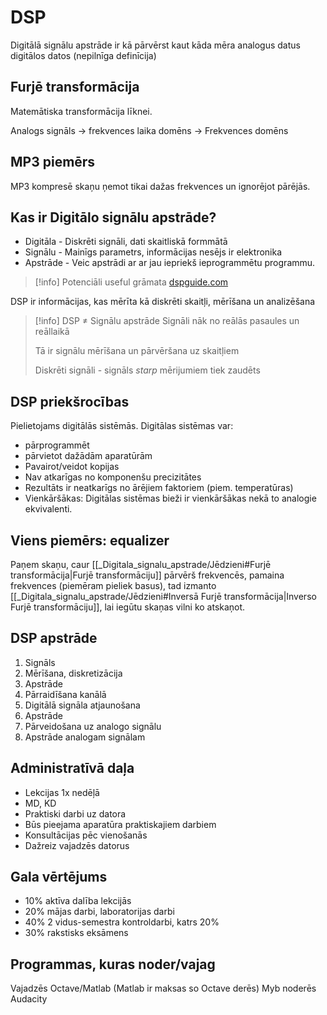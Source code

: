 # DSP

Digitālā signālu apstrāde ir kā pārvērst kaut kāda mēra analogus datus digitālos datos (nepilnīga definīcija)

## Furjē transformācija

Matemātiska transformācija līknei.

Analogs signāls -> frekvences
laika domēns -> Frekvences domēns

## MP3 piemērs

MP3 kompresē skaņu ņemot tikai dažas frekvences un ignorējot pārējās.

## Kas ir Digitālo signālu apstrāde?

- Digitāla - Diskrēti signāli, dati skaitliskā formmātā
- Signālu - Mainīgs parametrs, informācijas nesējs ir elektronika
- Apstrāde - Veic apstrādi ar ar jau iepriekš ieprogrammētu programmu.

>[!info] Potenciāli useful grāmata
>[dspguide.com](http://dspguide.com)


DSP ir informācijas, kas mērīta kā diskrēti  skaitļi, mērīšana un analizēšana


>[!info] DSP $\neq$ Signālu apstrāde
>Signāli nāk no reālās pasaules un reāllaikā
>
>Tā ir signālu mērīšana un pārvēršana uz skaitļiem 
>
>Diskrēti signāli - signāls *starp* mērijumiem tiek zaudēts


## DSP priekšrocības

Pielietojams digitālās sistēmās.
Digitālas sistēmas var:
- pārprogrammēt
- pārvietot dažādām aparatūrām
- Pavairot/veidot kopijas
- Nav atkarīgas no komponenšu precizitātes
- Rezultāts ir neatkarīgs no ārējiem faktoriem (piem. temperatūras)
- Vienkāršākas: Digitālas sistēmas bieži ir vienkāršākas nekā to analogie ekvivalenti.

## Viens piemērs: equalizer

Paņem skaņu, caur [[_Digitala_signalu_apstrade/Jēdzieni#Furjē transformācija|Furjē transformāciju]] pārvērš frekvencēs, pamaina frekvences (piemēram pieliek basus), tad izmanto [[_Digitala_signalu_apstrade/Jēdzieni#Inversā Furjē transformācija|Inverso Furjē transformāciju]], lai iegūtu skaņas vilni ko atskaņot.

## DSP apstrāde

1. Signāls
2. Mērīšana, diskretizācija
3. Apstrāde
4. Pārraidīšana kanālā
5. Digitālā signāla atjaunošana
6. Apstrāde
7. Pārveidošana uz analogo signālu
8. Apstrāde analogam signālam

## Administratīvā daļa

- Lekcijas 1x nedēļā
- MD, KD
- Praktiski darbi uz datora
- Būs pieejama aparatūra praktiskajiem darbiem
- Konsultācijas pēc vienošanās
- Dažreiz vajadzēs datorus

## Gala vērtējums

- 10% aktīva dalība lekcijās
- 20% mājas darbi, laboratorijas darbi
- 40% 2 vidus-semestra kontroldarbi, katrs 20%
- 30% rakstisks eksāmens

## Programmas, kuras noder/vajag

Vajadzēs Octave/Matlab (Matlab ir maksas so Octave derēs)
Myb noderēs Audacity